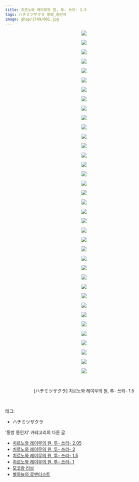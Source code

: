 ```yaml
---
title: 치르노와 레이무의 원, 투- 쓰리- 1.5
tags: ハチミツザクラ 동방_동인지
image: ghap/1749/001.jpg
---
```

<div class="article">
<p style="text-align: center; clear: none; float: none;"><img src="{{ site.nasurl }}/ghap/1749/001.jpg"/></p>
<p style="text-align: center; clear: none; float: none;"><img src="{{ site.nasurl }}/ghap/1749/002.jpg"/></p>
<p style="text-align: center; clear: none; float: none;"><img src="{{ site.nasurl }}/ghap/1749/003.jpg"/></p>
<p style="text-align: center; clear: none; float: none;"><img src="{{ site.nasurl }}/ghap/1749/004.jpg"/></p>
<p style="text-align: center; clear: none; float: none;"><img src="{{ site.nasurl }}/ghap/1749/005.jpg"/></p>
<p style="text-align: center; clear: none; float: none;"><img src="{{ site.nasurl }}/ghap/1749/006.jpg"/></p>
<p style="text-align: center; clear: none; float: none;"><img src="{{ site.nasurl }}/ghap/1749/007.jpg"/></p>
<p style="text-align: center; clear: none; float: none;"><img src="{{ site.nasurl }}/ghap/1749/008.jpg"/></p>
<p style="text-align: center; clear: none; float: none;"><img src="{{ site.nasurl }}/ghap/1749/009.jpg"/></p>
<p style="text-align: center; clear: none; float: none;"><img src="{{ site.nasurl }}/ghap/1749/010.jpg"/></p>
<p style="text-align: center; clear: none; float: none;"><img src="{{ site.nasurl }}/ghap/1749/011.jpg"/></p>
<p style="text-align: center; clear: none; float: none;"><img src="{{ site.nasurl }}/ghap/1749/012.jpg"/></p>
<p style="text-align: center; clear: none; float: none;"><img src="{{ site.nasurl }}/ghap/1749/013.jpg"/></p>
<p style="text-align: center; clear: none; float: none;"><img src="{{ site.nasurl }}/ghap/1749/014.jpg"/></p>
<p style="text-align: center; clear: none; float: none;"><img src="{{ site.nasurl }}/ghap/1749/015.jpg"/></p>
<p style="text-align: center; clear: none; float: none;"><img src="{{ site.nasurl }}/ghap/1749/016.jpg"/></p>
<p style="text-align: center; clear: none; float: none;"><img src="{{ site.nasurl }}/ghap/1749/017.jpg"/></p>
<p style="text-align: center; clear: none; float: none;"><img src="{{ site.nasurl }}/ghap/1749/018.jpg"/></p>
<p style="text-align: center; clear: none; float: none;"><img src="{{ site.nasurl }}/ghap/1749/019.jpg"/></p>
<p style="text-align: center; clear: none; float: none;"><img src="{{ site.nasurl }}/ghap/1749/020.jpg"/></p>
<p style="text-align: center; clear: none; float: none;"><img src="{{ site.nasurl }}/ghap/1749/021.jpg"/></p>
<p style="text-align: center; clear: none; float: none;"><img src="{{ site.nasurl }}/ghap/1749/022.jpg"/></p>
<p style="text-align: center; clear: none; float: none;"><img src="{{ site.nasurl }}/ghap/1749/023.jpg"/></p>
<p style="text-align: center; clear: none; float: none;"><img src="{{ site.nasurl }}/ghap/1749/024.jpg"/></p>
<p style="text-align: center; clear: none; float: none;"><img src="{{ site.nasurl }}/ghap/1749/025.jpg"/></p>
<p style="text-align: center; clear: none; float: none;"><img src="{{ site.nasurl }}/ghap/1749/026.jpg"/></p>
<p style="text-align: center; clear: none; float: none;"><img src="{{ site.nasurl }}/ghap/1749/027.jpg"/></p>
<p style="text-align: center; clear: none; float: none;"><img src="{{ site.nasurl }}/ghap/1749/028.jpg"/></p>
<p style="text-align: center; clear: none; float: none;"><img src="{{ site.nasurl }}/ghap/1749/029.jpg"/></p>
<p style="text-align: center; clear: none; float: none;"><img src="{{ site.nasurl }}/ghap/1749/030.jpg"/></p>
<p style="text-align: center; clear: none; float: none;"><img src="{{ site.nasurl }}/ghap/1749/031.jpg"/></p>
<p style="text-align: center; clear: none; float: none;"><img src="{{ site.nasurl }}/ghap/1749/032.jpg"/></p>
<p style="text-align: center; clear: none; float: none;"><img src="{{ site.nasurl }}/ghap/1749/033.jpg"/></p>
<p style="text-align: center; clear: none; float: none;"><img src="{{ site.nasurl }}/ghap/1749/034.jpg"/></p>
<p style="text-align: center; clear: none; float: none;"><img src="{{ site.nasurl }}/ghap/1749/035.jpg"/></p>
<p style="text-align: center; clear: none; float: none;"><img src="{{ site.nasurl }}/ghap/1749/036.jpg"/></p>
<p style="text-align: center; clear: none; float: none;"><img src="{{ site.nasurl }}/ghap/1749/037.jpg"/></p>
<p style="text-align: center; clear: none; float: none;"><br/></p>
<p style="text-align: center; clear: none; float: none;">[ハチミツザクラ] 치르노와 레이무의 원, 투- 쓰리- 1.5</p>
<p><br/></p>
</div><div class="tagTrail">
<p>태그: </p>
<ul>
<li>ハチミツザクラ</li>
</ul>
</div><div class="another">
<p>'동방 동인지' 카테고리의 다른 글</p>
<ul>
<li><a href="/2016-08-21-ghap_1751">치르노와 레이무의 원, 투- 쓰리- 2.05</a></li>
<li><a href="/2016-08-21-ghap_1750">치르노와 레이무의 원, 투- 쓰리- 2</a></li>
<li><a href="/2016-08-21-ghap_1749">치르노와 레이무의 원, 투- 쓰리- 1.5</a></li>
<li><a href="/2016-08-21-ghap_1748">치르노와 레이무의 원, 투- 쓰리- 1</a></li>
<li><a href="/2016-08-21-ghap_1746">모코랑 러브</a></li>
<li><a href="/2016-08-21-ghap_1744">별하늘의 로맨티스트</a></li>
</ul>
</div><div class="cb_module cb_fluid">
<div class="cb_wrt cb_profile">
</div><!-- commentList close -->
</div>